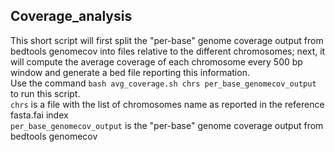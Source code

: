 ## Coverage_analysis

This short script will first split the "per-base" genome coverage output from bedtools genomecov into files relative to the different chromosomes; next, it will compute the average coverage of each chromosome every 500 bp window and generate a bed file reporting this information.  <br />
Use the command `bash avg_coverage.sh chrs per_base_genomecov_output` to run this script.  <br />
`chrs` is a  file with the list of chromosomes name as reported in the reference fasta.fai index  <br />
`per_base_genomecov_output` is the "per-base" genome coverage output from bedtools genomecov   <br />